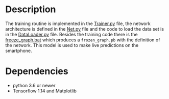 # Description
The training routine is implemented in the [Trainer.py](Trainer.py)
file, the network architecture is defined in the [Net.py](Net.py)
file and the code to load the data set is in the [DataLoader.py](DataLoader.py)
file. Besides the training code there is the [freeze_graph.bat](freeze_graph.bat)
which produces a ``frozen_graph.pb`` with the definition of the 
network. This model is used to make live predictions on the
smartphone.

# Dependencies
- python 3.6 or newer
- Tensorflow 1.14 and Matplotlib